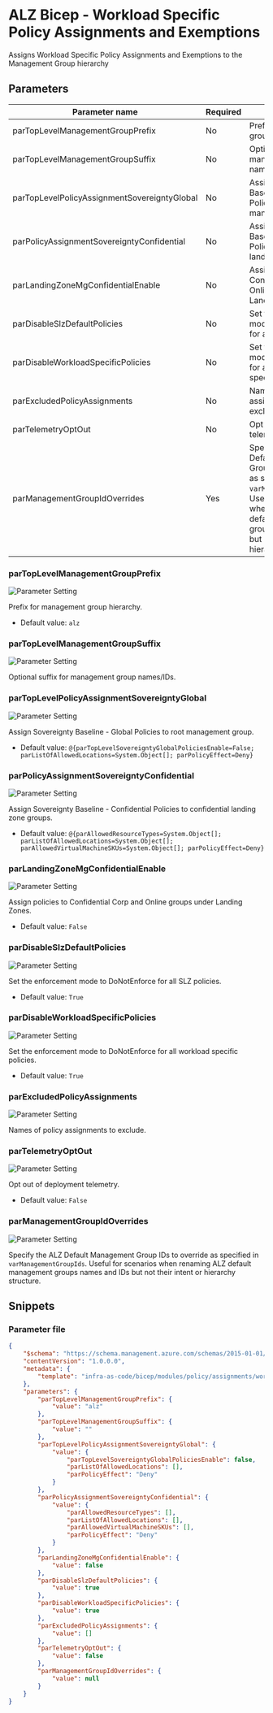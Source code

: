 # ALZ Bicep - Workload Specific Policy Assignments and Exemptions

Assigns Workload Specific Policy Assignments and Exemptions to the Management Group hierarchy

## Parameters

Parameter name | Required | Description
-------------- | -------- | -----------
parTopLevelManagementGroupPrefix | No       | Prefix for management group hierarchy.
parTopLevelManagementGroupSuffix | No       | Optional suffix for management group names/IDs.
parTopLevelPolicyAssignmentSovereigntyGlobal | No       | Assign Sovereignty Baseline - Global Policies to root management group.
parPolicyAssignmentSovereigntyConfidential | No       | Assign Sovereignty Baseline - Confidential Policies to confidential landing zone groups.
parLandingZoneMgConfidentialEnable | No       | Assign policies to Confidential Corp and Online groups under Landing Zones.
parDisableSlzDefaultPolicies | No       | Set the enforcement mode to DoNotEnforce for all SLZ policies.
parDisableWorkloadSpecificPolicies | No       | Set the enforcement mode to DoNotEnforce for all workload specific policies.
parExcludedPolicyAssignments | No       | Names of policy assignments to exclude.
parTelemetryOptOut | No       | Opt out of deployment telemetry.
parManagementGroupIdOverrides | Yes      | Specify the ALZ Default Management Group IDs to override as specified in `varManagementGroupIds`. Useful for scenarios when renaming ALZ default management groups names and IDs but not their intent or hierarchy structure.

### parTopLevelManagementGroupPrefix

![Parameter Setting](https://img.shields.io/badge/parameter-optional-green?style=flat-square)

Prefix for management group hierarchy.

- Default value: `alz`

### parTopLevelManagementGroupSuffix

![Parameter Setting](https://img.shields.io/badge/parameter-optional-green?style=flat-square)

Optional suffix for management group names/IDs.

### parTopLevelPolicyAssignmentSovereigntyGlobal

![Parameter Setting](https://img.shields.io/badge/parameter-optional-green?style=flat-square)

Assign Sovereignty Baseline - Global Policies to root management group.

- Default value: `@{parTopLevelSovereigntyGlobalPoliciesEnable=False; parListOfAllowedLocations=System.Object[]; parPolicyEffect=Deny}`

### parPolicyAssignmentSovereigntyConfidential

![Parameter Setting](https://img.shields.io/badge/parameter-optional-green?style=flat-square)

Assign Sovereignty Baseline - Confidential Policies to confidential landing zone groups.

- Default value: `@{parAllowedResourceTypes=System.Object[]; parListOfAllowedLocations=System.Object[]; parAllowedVirtualMachineSKUs=System.Object[]; parPolicyEffect=Deny}`

### parLandingZoneMgConfidentialEnable

![Parameter Setting](https://img.shields.io/badge/parameter-optional-green?style=flat-square)

Assign policies to Confidential Corp and Online groups under Landing Zones.

- Default value: `False`

### parDisableSlzDefaultPolicies

![Parameter Setting](https://img.shields.io/badge/parameter-optional-green?style=flat-square)

Set the enforcement mode to DoNotEnforce for all SLZ policies.

- Default value: `True`

### parDisableWorkloadSpecificPolicies

![Parameter Setting](https://img.shields.io/badge/parameter-optional-green?style=flat-square)

Set the enforcement mode to DoNotEnforce for all workload specific policies.

- Default value: `True`

### parExcludedPolicyAssignments

![Parameter Setting](https://img.shields.io/badge/parameter-optional-green?style=flat-square)

Names of policy assignments to exclude.

### parTelemetryOptOut

![Parameter Setting](https://img.shields.io/badge/parameter-optional-green?style=flat-square)

Opt out of deployment telemetry.

- Default value: `False`

### parManagementGroupIdOverrides

![Parameter Setting](https://img.shields.io/badge/parameter-required-orange?style=flat-square)

Specify the ALZ Default Management Group IDs to override as specified in `varManagementGroupIds`. Useful for scenarios when renaming ALZ default management groups names and IDs but not their intent or hierarchy structure.

## Snippets

### Parameter file

```json
{
    "$schema": "https://schema.management.azure.com/schemas/2015-01-01/deploymentParameters.json#",
    "contentVersion": "1.0.0.0",
    "metadata": {
        "template": "infra-as-code/bicep/modules/policy/assignments/workloadSpecific/workloadSpecificPolicyAssignments.json"
    },
    "parameters": {
        "parTopLevelManagementGroupPrefix": {
            "value": "alz"
        },
        "parTopLevelManagementGroupSuffix": {
            "value": ""
        },
        "parTopLevelPolicyAssignmentSovereigntyGlobal": {
            "value": {
                "parTopLevelSovereigntyGlobalPoliciesEnable": false,
                "parListOfAllowedLocations": [],
                "parPolicyEffect": "Deny"
            }
        },
        "parPolicyAssignmentSovereigntyConfidential": {
            "value": {
                "parAllowedResourceTypes": [],
                "parListOfAllowedLocations": [],
                "parAllowedVirtualMachineSKUs": [],
                "parPolicyEffect": "Deny"
            }
        },
        "parLandingZoneMgConfidentialEnable": {
            "value": false
        },
        "parDisableSlzDefaultPolicies": {
            "value": true
        },
        "parDisableWorkloadSpecificPolicies": {
            "value": true
        },
        "parExcludedPolicyAssignments": {
            "value": []
        },
        "parTelemetryOptOut": {
            "value": false
        },
        "parManagementGroupIdOverrides": {
            "value": null
        }
    }
}
```
